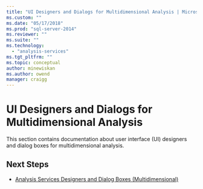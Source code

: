 ```yaml
---
title: "UI Designers and Dialogs for Multidimensional Analysis | Microsoft Docs"
ms.custom: ""
ms.date: "05/17/2018"
ms.prod: "sql-server-2014"
ms.reviewer: ""
ms.suite: ""
ms.technology: 
  - "analysis-services"
ms.tgt_pltfrm: ""
ms.topic: conceptual
author: minewiskan
ms.author: owend
manager: craigg
---
```

# UI Designers and Dialogs for Multidimensional Analysis

This section contains documentation about user interface (UI) designers and dialog boxes for multidimensional analysis.

## Next Steps

- [Analysis Services Designers and Dialog Boxes (Multidimensional)](../analysis-services-designers-and-dialog-boxes-multidimensional-data.md)

